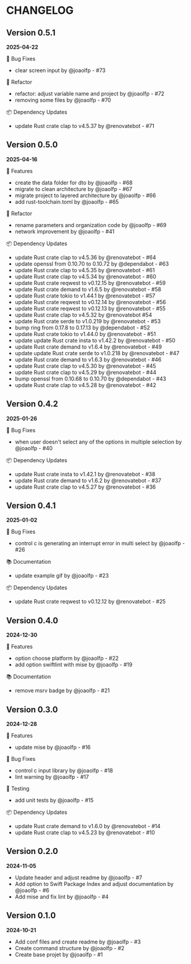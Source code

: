 # CHANGELOG

## Version 0.5.1
**2025-04-22**

🐛 Bug Fixes
- clear screen input by @joaolfp - #73

🚜 Refactor
- refactor: adjust variable name and project by @joaolfp - #72
- removing some files by @joaolfp - #70

📦️ Dependency Updates
- update Rust crate clap to v4.5.37 by @renovatebot - #71

## Version 0.5.0
**2025-04-16**

🚀 Features
- create the data folder for dto by @joaolfp - #68
- migrate to clean architecture by @joaolfp - #67
- migrate project to layered architecture by @joaolfp - #66
- add rust-toolchain.toml by @joaolfp - #65

🚜 Refactor
- rename parameters and organization code by @joaolfp - #69
- network improvement by @joaolfp - #41

📦️ Dependency Updates
- update Rust crate clap to v4.5.36 by @renovatebot - #64
- update openssl from 0.10.70 to 0.10.72 by @dependabot - #63
- update Rust crate clap to v4.5.35 by @renovatebot - #61
- update Rust crate clap to v4.5.34 by @renovatebot - #60
- update Rust crate reqwest to v0.12.15 by @renovatebot - #59
- update Rust crate demand to v1.6.5 by @renovatebot - #58
- update Rust crate tokio to v1.44.1 by @renovatebot - #57
- update Rust crate reqwest to v0.12.14 by @renovatebot - #56
- update Rust crate reqwest to v0.12.13 by @renovatebot - #55
- update Rust crate clap to v4.5.32 by @renovatebot #54
- update Rust crate serde to v1.0.219 by @renovatebot - #53
- bump ring from 0.17.8 to 0.17.13 by @dependabot - #52
- update Rust crate tokio to v1.44.0 by @renovatebot - #51
- update update Rust crate insta to v1.42.2 by @renovatebot - #50
- update Rust crate demand to v1.6.4 by @renovatebot - #49
- update update Rust crate serde to v1.0.218 by @renovatebot - #47
- update Rust crate demand to v1.6.3 by @renovatebot - #46 
- update Rust crate clap to v4.5.30 by @renovatebot - #45
- update Rust crate clap to v4.5.29 by @renovatebot - #44
- bump openssl from 0.10.68 to 0.10.70 by @dependabot - #43
- update Rust crate clap to v4.5.28 by @renovatebot - #42

## Version 0.4.2
**2025-01-26**

🐛 Bug Fixes
- when user doesn't select any of the options in multiple selection by @joaolfp - #40

📦️ Dependency Updates
- update Rust crate insta to v1.42.1 by @renovatebot - #38
- update Rust crate demand to v1.6.2 by @renovatebot - #37
- update Rust crate clap to v4.5.27 by @renovatebot - #36

## Version 0.4.1
**2025-01-02**

🐛 Bug Fixes
- control c is generating an interrupt error in multi select by @joaolfp - #26

📚 Documentation
- update example gif by @joaolfp - #23

📦️ Dependency Updates
- update Rust crate reqwest to v0.12.12 by @renovatebot - #25

## Version 0.4.0
**2024-12-30**

🚀 Features
- option choose platform by @joaolfp - #22
- add option swiftlint with mise by @joaolfp - #19

📚 Documentation
- remove msrv badge by @joaolfp - #21

## Version 0.3.0
**2024-12-28**

🚀 Features
- update mise by @joaolfp - #16

🐛 Bug Fixes
- control c input library by @joaolfp - #18
- lint warning by @joaolfp - #17

🧪 Testing
- add unit tests by @joaolfp - #15

📦️ Dependency Updates
- update Rust crate demand to v1.6.0 by @renovatebot - #14
- update Rust crate clap to v4.5.23 by @renovatebot - #10

## Version 0.2.0
**2024-11-05**

- Update header and adjust readme by @joaolfp - #7
- Add option to Swift Package Index and adjust documentation by @joaolfp - #6
- Add mise and fix lint by @joaolfp - #4

## Version 0.1.0
**2024-10-21**

- Add conf files and create readme by @joaolfp - #3
- Create command structure by @joaolfp - #2
- Create base projet by @joaolfp - #1
